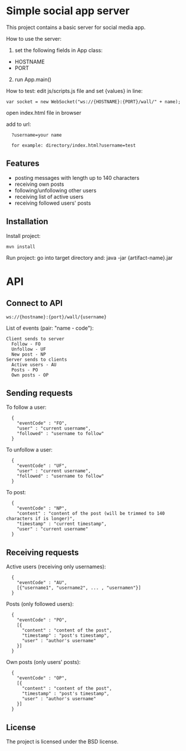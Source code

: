 Simple social app server
========

This project contains a basic server for social media app.


How to use the server:
  1) set the following fields in App class:
  - HOSTNAME
  - PORT
  2) run App.main()
  
How to test:
  edit js/scripts.js file and set {values} in line:
  
    var socket = new WebSocket("ws://{HOSTNAME}:{PORT}/wall/" + name);
    
  open index.html file in browser
  
  add to url:
  
      ?username=your name
      
      for example: directory/index.html?username=test
  
 

Features
--------

- posting messages with length up to 140 characters
- receiving own posts
- following/unfollowing other users
- receiving list of active users
- receiving followed users' posts

Installation
------------

Install project:

    mvn install
    
Run project:
go into target directory and:
  java -jar {artifact-name}.jar



API
========


Connect to API
------------
```
ws://{hostname}:{port}/wall/{username}
```


List of events (pair: "name - code"):
```
Client sends to server
  Follow - FO
  Unfollow - UF
  New post - NP 
Server sends to clients
  Active users - AU
  Posts - PO
  Own posts - OP
```

Sending requests
------------

To follow a user:
```
  {
    "eventCode" : "FO",
    "user" : "current username",
    "followed" : "username to follow"
  }
```

To unfollow a user:
```
  {
    "eventCode" : "UF",
    "user" : "current username",
    "followed" : "username to follow"
  }
```

To post:
```
  {
    "eventCode" : "NP",
    "content" : "content of the post (will be trimmed to 140 characters if is longer)",
    "timestamp" : "current timestamp",
    "user" : "current username"
  }
```

Receiving requests
------------

Active users (receiving only usernames):
```
  { 
    "eventCode" : "AU",
    [{"username1", "username2", ... , "usernamen"}]
  }
```

Posts (only followed users):
```
  { 
    "eventCode" : "PO",
    [{
      "content" : "content of the post",
      "timestamp" : "post's timestamp",
      "user" : "author's username"
    }]
  }
```


Own posts (only users' posts):
```
  { 
    "eventCode" : "OP",
    [{
      "content" : "content of the post",
      "timestamp" : "post's timestamp",
      "user" : "author's username"
    }]
  }
```



License
-------

The project is licensed under the BSD license.
